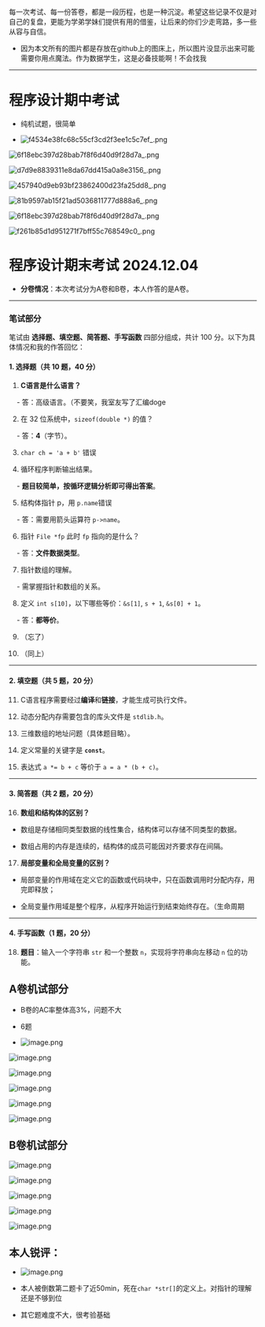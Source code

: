  

每一次考试、每一份答卷，都是一段历程，也是一种沉淀。希望这些记录不仅是对自己的复盘，更能为学弟学妹们提供有用的借鉴，让后来的你们少走弯路，多一些从容与自信。

- 因为本文所有的图片都是存放在github上的图床上，所以图片没显示出来可能需要你用点魔法。作为数据学生，这是必备技能啊！不会找我

  

---

# 程序设计期中考试

- 纯机试题，很简单

- ![f4534e38fc68c55cf3cd2f3ee1c5c7ef_.png](https://raw.githubusercontent.com/Frank-whw/img/main/blog/202412051514516.png)

![6f18ebc397d28bab7f8f6d40d9f28d7a_.png](https://raw.githubusercontent.com/Frank-whw/img/main/blog/202412051515506.png)

  

![d7d9e8839311e8da67dd415a0a8e3156_.png](https://raw.githubusercontent.com/Frank-whw/img/main/blog/202412051514864.png)


![457940d9eb93bf23862400d23fa25dd8_.png](https://raw.githubusercontent.com/Frank-whw/img/main/blog/202412051514775.png)

![81b9597ab15f21ad5036811777d888a6_.png](https://raw.githubusercontent.com/Frank-whw/img/main/blog/202412051515135.png)

![6f18ebc397d28bab7f8f6d40d9f28d7a_.png](https://raw.githubusercontent.com/Frank-whw/img/main/blog/202412051515973.png)

  

![f261b85d1d951271f7bff55c768549c0_.png](https://raw.githubusercontent.com/Frank-whw/img/main/blog/202412051515524.png)

  
  

# **程序设计期末考试 2024.12.04**

- **分卷情况**：本次考试分为A卷和B卷，本人作答的是A卷。

  

---

  

### **笔试部分**

  

笔试由 **选择题、填空题、简答题、手写函数** 四部分组成，共计 100 分。以下为具体情况和我的作答回忆：

  

#### **1. 选择题（共 10 题，40 分）**

1. **C语言是什么语言？**

    - 答：高级语言。（不要笑，我室友写了汇编doge

2. 在 32 位系统中，`sizeof(double *)` 的值？

    - 答：**4**（字节）。

3. `char ch = 'a + b'` 错误

4. 循环程序判断输出结果。

    - **题目较简单，按循环逻辑分析即可得出答案**。

5. 结构体指针 p，用 `p.name`错误

    - 答：需要用箭头运算符 `p->name`。

6. 指针 `File *fp` 此时 `fp` 指向的是什么？

    - 答：**文件数据类型**。

7. 指针数组的理解。

    - 需掌握指针和数组的关系。

8. 定义 `int s[10]`，以下哪些等价：`&s[1]`, `s + 1`, `&s[0] + 1`。

    - 答：**都等价**。  

9. （忘了）  

10. （同上）

  

---

  

#### **2. 填空题（共 5 题，20 分）**

  

11. C语言程序需要经过**编译**和**链接**，才能生成可执行文件。

12. 动态分配内存需要包含的库头文件是 `stdlib.h`。

13. 三维数组的地址问题（具体题目略）。

14. 定义常量的关键字是 **`const`**。

15. 表达式 `a *= b + c` 等价于 `a = a * (b + c)`。

  

---

  

#### **3. 简答题（共 2 题，20 分）**

  

16. **数组和结构体的区别？**

  

- 数组是存储相同类型数据的线性集合，结构体可以存储不同类型的数据。

- 数组占用的内存是连续的，结构体的成员可能因对齐要求存在间隔。

  

17. **局部变量和全局变量的区别？**

  

- 局部变量的作用域在定义它的函数或代码块中，只在函数调用时分配内存，用完即释放；

- 全局变量作用域是整个程序，从程序开始运行到结束始终存在。（生命周期

  

---

  

#### **4. 手写函数（1 题，20 分）**

  

18. **题目**：输入一个字符串 `str` 和一个整数 `n`，实现将字符串向左移动 `n` 位的功能。  

  

## A卷机试部分

- B卷的AC率整体高3%，问题不大

- 6题

- ![image.png](https://raw.githubusercontent.com/Frank-whw/img/main/blog/202412051447638.png)

![image.png](https://raw.githubusercontent.com/Frank-whw/img/main/blog/202412051447675.png)

![image.png](https://raw.githubusercontent.com/Frank-whw/img/main/blog/202412051447827.png)

![image.png](https://raw.githubusercontent.com/Frank-whw/img/main/blog/202412051448500.png)

![image.png](https://raw.githubusercontent.com/Frank-whw/img/main/blog/202412051448266.png)

![image.png](https://raw.githubusercontent.com/Frank-whw/img/main/blog/202412051448889.png)

  

## B卷机试部分

![image.png](https://raw.githubusercontent.com/Frank-whw/img/main/blog/202412051512528.png)

![image.png](https://raw.githubusercontent.com/Frank-whw/img/main/blog/202412051512356.png)

![image.png](https://raw.githubusercontent.com/Frank-whw/img/main/blog/202412051513442.png)

![image.png](https://raw.githubusercontent.com/Frank-whw/img/main/blog/202412051513679.png)

![image.png](https://raw.githubusercontent.com/Frank-whw/img/main/blog/202412051513336.png)

  
  

## 本人锐评：

- ![image.png](https://raw.githubusercontent.com/Frank-whw/img/main/blog/202412051450205.png)

- 本人被倒数第二题卡了近50min，死在`char *str[]`的定义上。对指针的理解还是不够到位

- 其它题难度不大，很考验基础